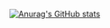 [![Anurag's GitHub stats](https://github-readme-stats.vercel.app/api?username=BlandineLemaire)](https://github.com/anuraghazra/github-readme-stats)
